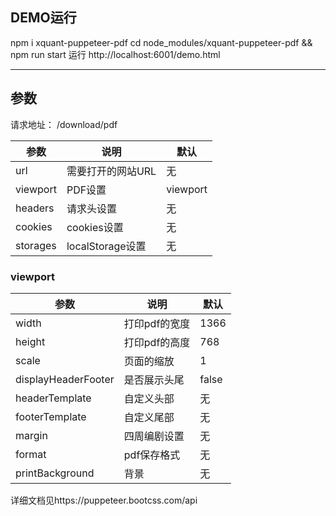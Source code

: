 ## DEMO运行

npm i xquant-puppeteer-pdf
cd node_modules/xquant-puppeteer-pdf && npm run start
运行 http://localhost:6001/demo.html

---

## 参数

请求地址： /download/pdf

|参数|说明|默认|
|----|----|----|
|url|需要打开的网站URL| 无|
|viewport|PDF设置|viewport|
|headers|请求头设置|无|
|cookies|cookies设置|无|
|storages|localStorage设置|无|

### viewport

|参数|说明|默认|
|----|----|----|
|width|打印pdf的宽度|1366|
|height|打印pdf的高度|768|
|scale|页面的缩放|1|
|displayHeaderFooter|是否展示头尾|false|
|headerTemplate|自定义头部|无|
|footerTemplate|自定义尾部|无|
|margin|四周编剧设置|无|
|format|pdf保存格式| 无|
|printBackground|背景|无|

详细文档见https://puppeteer.bootcss.com/api